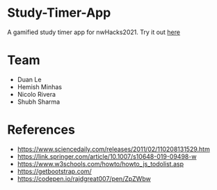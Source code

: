 # Study-Timer-App
A gamified study timer app for nwHacks2021. Try it out [here](http://focuspets.me/) 

# Team
- Duan Le
- Hemish Minhas
- Nicolo Rivera
- Shubh Sharma

# References
- https://www.sciencedaily.com/releases/2011/02/110208131529.htm
- https://link.springer.com/article/10.1007/s10648-019-09498-w
- https://www.w3schools.com/howto/howto_js_todolist.asp
- https://getbootstrap.com/
- https://codepen.io/rajdgreat007/pen/ZpZWbw
